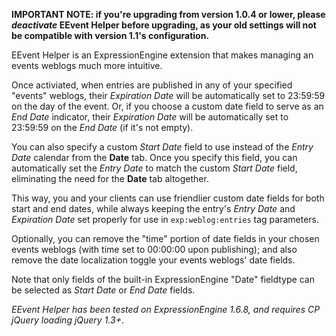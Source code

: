 **IMPORTANT NOTE: if you're upgrading from version 1.0.4 or lower, please *deactivate* EEvent Helper before upgrading, as your old settings will not be compatible with version 1.1's configuration.**

EEvent Helper is an ExpressionEngine extension that makes managing an events weblogs much more intuitive.

Once activiated, when entries are published in any of your specified "events" weblogs, their *Expiration Date* will be automatically set to 23:59:59 on the day of the event. Or, if you choose a custom date field to serve as an *End Date* indicator, their *Expiration Date* will be automatically set to 23:59:59 on the *End Date* (if it's not empty).

You can also specify a custom *Start Date* field to use instead of the *Entry Date* calendar from the **Date** tab. Once you specify this field, you can automatically set the *Entry Date* to match the custom *Start Date* field, eliminating the need for the **Date** tab altogether.

This way, you and your clients can use friendlier custom date fields for both start and end dates, while always keeping the entry's *Entry Date* and *Expiration Date* set properly for use in `exp:weblog:entries` tag parameters.

Optionally, you can remove the "time" portion of date fields in your chosen events weblogs (with time set to 00:00:00 upon publishing); and also remove the date localization toggle your events weblogs' date fields.

Note that only fields of the built-in ExpressionEngine "Date" fieldtype can be selected as *Start Date* or *End Date* fields.

*EEvent Helper has been tested on ExpressionEngine 1.6.8, and requires CP jQuery loading jQuery 1.3+*.